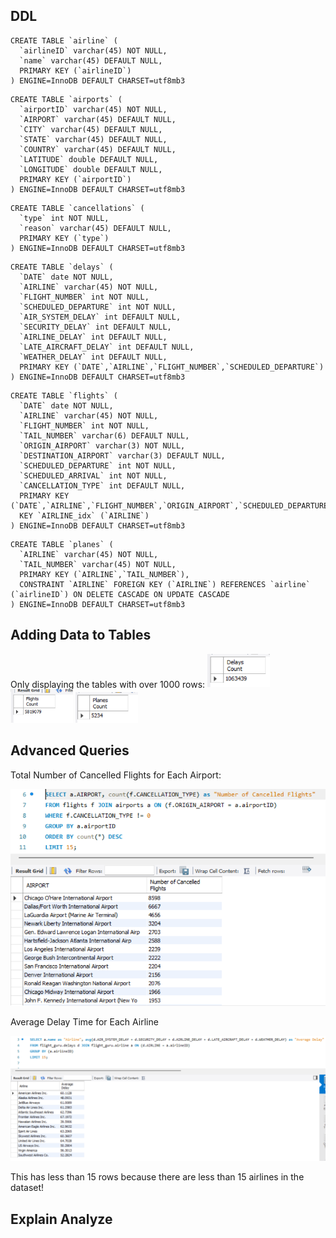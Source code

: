 ## DDL
```
CREATE TABLE `airline` (
  `airlineID` varchar(45) NOT NULL,
  `name` varchar(45) DEFAULT NULL,
  PRIMARY KEY (`airlineID`)
) ENGINE=InnoDB DEFAULT CHARSET=utf8mb3
```
```
CREATE TABLE `airports` (
  `airportID` varchar(45) NOT NULL,
  `AIRPORT` varchar(45) DEFAULT NULL,
  `CITY` varchar(45) DEFAULT NULL,
  `STATE` varchar(45) DEFAULT NULL,
  `COUNTRY` varchar(45) DEFAULT NULL,
  `LATITUDE` double DEFAULT NULL,
  `LONGITUDE` double DEFAULT NULL,
  PRIMARY KEY (`airportID`)
) ENGINE=InnoDB DEFAULT CHARSET=utf8mb3
```
```
CREATE TABLE `cancellations` (
  `type` int NOT NULL,
  `reason` varchar(45) DEFAULT NULL,
  PRIMARY KEY (`type`)
) ENGINE=InnoDB DEFAULT CHARSET=utf8mb3
```
```
CREATE TABLE `delays` (
  `DATE` date NOT NULL,
  `AIRLINE` varchar(45) NOT NULL,
  `FLIGHT_NUMBER` int NOT NULL,
  `SCHEDULED_DEPARTURE` int NOT NULL,
  `AIR_SYSTEM_DELAY` int DEFAULT NULL,
  `SECURITY_DELAY` int DEFAULT NULL,
  `AIRLINE_DELAY` int DEFAULT NULL,
  `LATE_AIRCRAFT_DELAY` int DEFAULT NULL,
  `WEATHER_DELAY` int DEFAULT NULL,
  PRIMARY KEY (`DATE`,`AIRLINE`,`FLIGHT_NUMBER`,`SCHEDULED_DEPARTURE`)
) ENGINE=InnoDB DEFAULT CHARSET=utf8mb3
```
```
CREATE TABLE `flights` (
  `DATE` date NOT NULL,
  `AIRLINE` varchar(45) NOT NULL,
  `FLIGHT_NUMBER` int NOT NULL,
  `TAIL_NUMBER` varchar(6) DEFAULT NULL,
  `ORIGIN_AIRPORT` varchar(3) NOT NULL,
  `DESTINATION_AIRPORT` varchar(3) DEFAULT NULL,
  `SCHEDULED_DEPARTURE` int NOT NULL,
  `SCHEDULED_ARRIVAL` int NOT NULL,
  `CANCELLATION_TYPE` int DEFAULT NULL,
  PRIMARY KEY (`DATE`,`AIRLINE`,`FLIGHT_NUMBER`,`ORIGIN_AIRPORT`,`SCHEDULED_DEPARTURE`,`SCHEDULED_ARRIVAL`),
  KEY `AIRLINE_idx` (`AIRLINE`)
) ENGINE=InnoDB DEFAULT CHARSET=utf8mb3
```
```
CREATE TABLE `planes` (
  `AIRLINE` varchar(45) NOT NULL,
  `TAIL_NUMBER` varchar(45) NOT NULL,
  PRIMARY KEY (`AIRLINE`,`TAIL_NUMBER`),
  CONSTRAINT `AIRLINE` FOREIGN KEY (`AIRLINE`) REFERENCES `airline` (`airlineID`) ON DELETE CASCADE ON UPDATE CASCADE
) ENGINE=InnoDB DEFAULT CHARSET=utf8mb3
```
## Adding Data to Tables
Only displaying the tables with over 1000 rows:
<img src="images/delays count.png" width="100">
<img src="images/flights count.png" width="100">
<img src="images/planes count.png" width="100">

## Advanced Queries

Total Number of Cancelled Flights for Each Airport:

<img src="images/advanced query 1.png" width="600">

Average Delay Time for Each Airline

<img src="images/advanced query 2.png" width="1000">

This has less than 15 rows because there are less than 15 airlines in the dataset!

## Explain Analyze
